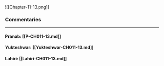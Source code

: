![[Chapter-11-13.png]]

### Commentaries

---

#### Pranab: [[P-CH011-13.md]]

#### Yukteshwar: [[Yukteshwar-CH011-13.md]]

#### Lahiri: [[Lahiri-CH011-13.md]]
